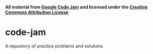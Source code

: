 #### All material from [Google Code Jam](https://code.google.com/codejam/) and licensed under the [Creative Commons Attribution License](http://creativecommons.org/licenses/by/3.0/)

# code-jam
A repository of practice problems and solutions
